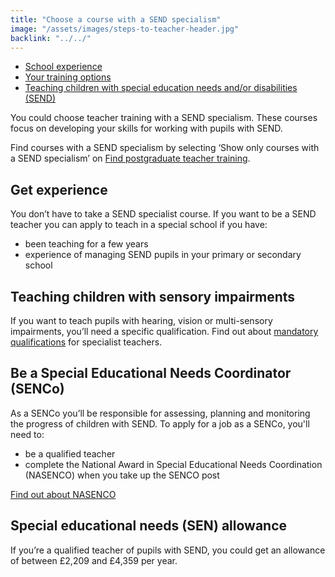 ```yaml
---
title: "Choose a course with a SEND specialism"
image: "/assets/images/steps-to-teacher-header.jpg"
backlink: "../../"
---
```


 <div class="content__right">
  <ul class="content-nav">
    <li><a href="school-experience">School experience</a></li>
    <li><a href="ways-to-train">Your training options</a></li>
    <li><a href="choose-a-course-with-a-send-specialism">Teaching children with special education needs and/or disabilities (SEND)</a></li>
   
  </ul>
</div>


<div class="content__left">

<p>You could choose teacher training with a SEND specialism. These courses focus on developing your skills for working with pupils with SEND.</p>

<p>Find courses with a SEND specialism by selecting ‘Show only courses with a SEND specialism’ on <a href="https://www.gov.uk/find-postgraduate-teacher-training-courses/">Find postgraduate teacher training</a>.</p>

<h2>Get experience</h2>

<p>You don’t have to take a SEND specialist course. If you want to be a SEND teacher you can apply to teach in a special school if you have:</p>

  <ul>
  <li>been teaching for a few years</li>
  <li>experience of managing SEND pupils in your primary or secondary school</li>
  </ul>

<h2>Teaching children with sensory impairments</h2>

<p>If you want to teach pupils with hearing, vision or multi-sensory impairments, you’ll need a specific qualification. Find out about <a href="">mandatory qualifications</a> for specialist teachers.</p>

<h2>Be a Special Educational Needs Coordinator (SENCo)</h2>

<p>As a SENCo you’ll be responsible for assessing, planning and monitoring the progress of children with SEND. To apply for a job as a SENCo, you'll need to:</p>

  <ul>
  <li>be a qualified teacher</li>
  <li>complete the National Award in Special Educational Needs Coordination (NASENCO) when you take up the SENCO post</li>
  </ul>

<p><a href="https://nasen.org.uk/training-and-cpd.html">Find out about NASENCO</a></p>



<h2>Special educational needs (SEN) allowance</h2>

<p>If you’re a qualified teacher of pupils with SEND, you could get an allowance of between £2,209 and £4,359 per year.</p>
</div>


